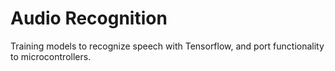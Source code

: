 # Audio Recognition
Training models to recognize speech with Tensorflow, and port functionality to microcontrollers.